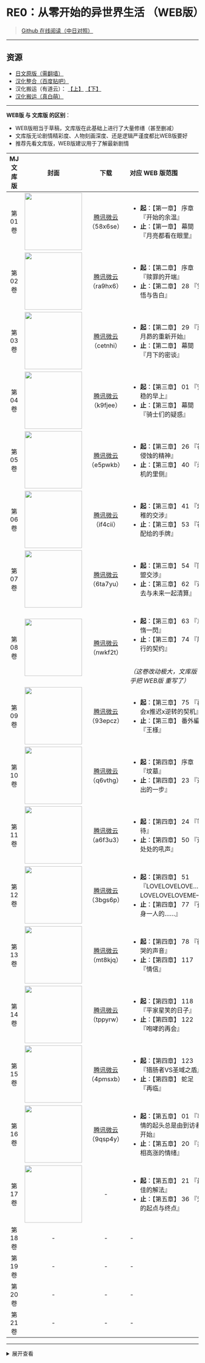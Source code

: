 # RE0：从零开始的异世界生活 （WEB版）

> [Github 在线阅读（中日对照）](https://lyy289065406.github.io/re0-web)

------

## 资源

- [日文原版（需翻墙）](http://ncode.syosetu.com/n2267be/)
- [汉化整合（百度贴吧）](https://tieba.baidu.com/p/4974060711?red_tag=0820409600)
- 汉化搬运（有道云）： [【上】](https://note.youdao.com/ynoteshare1/index.html?id=8a308a38db5ff96ec6e69d5807a917ba) [【下】](https://note.youdao.com/ynoteshare1/index.html?id=c79c8f8e467ac554d292d62a43dc8bf6&type=note#/&sfc=qqfriend)
- [汉化搬运（真白萌）](https://masiro.moe/forum.php?mod=forumdisplay&fid=251)

------

**WEB版 与 文库版 的区别**：

- WEB版相当于草稿，文库版在此基础上进行了大量修缮（甚至删减）
- 文库版无论剧情精彩度、人物刻画深度、还是逻辑严谨度都比WEB版要好
- 推荐先看文库版，WEB版建议用于了解最新剧情



| MJ 文库版 | 封面 | 下载 | 对应 WEB 版范围 |
|:-----:|:-----:|:-----:|:-----|
| 第 01 卷 | <img width="150" src="https://github.com/lyy289065406/re0-web/raw/master/gitbook/res/img/article/chapter010/00-a.jpg"> | [腾讯微云](https://share.weiyun.com/5S7FiHt)<br/>（58x6se） | <ul><li><b>起</b>：【第一章】 序章 『开始的余温』</li><li><b>止</b>：【第一章】 幕間 『月亮都看在眼里』</li></ul> |
| 第 02 卷 | <img width="150" src="https://github.com/lyy289065406/re0-web/raw/master/gitbook/res/img/article/chapter020/00-a.jpg"> | [腾讯微云](https://share.weiyun.com/5k9usYI)<br/>（ra9hx6） | <ul><li><b>起</b>：【第二章】 序章 『赎罪的开端』</li><li><b>止</b>：【第二章】 28 『觉悟与告白』</li></ul> |
| 第 03 卷 | <img width="150" src="https://github.com/lyy289065406/re0-web/raw/master/gitbook/res/img/article/chapter020/00-c.jpg"> | [腾讯微云](https://share.weiyun.com/5eR3OG8)<br/>（cetnhi） | <ul><li><b>起</b>：【第二章】 29 『菜月昴的重新开始』</li><li><b>止</b>：【第二章】 幕間 『月下的密谈』</li></ul> |
| 第 04 卷 | <img width="150" src="https://github.com/lyy289065406/re0-web/raw/master/gitbook/res/img/article/chapter030/00-a.jpg"> | [腾讯微云](https://share.weiyun.com/50zxDU7)<br/>（k9fjee） | <ul><li><b>起</b>：【第三章】 01 『安稳的早上』</li><li><b>止</b>：【第三章】 幕間 『骑士们的疑惑』</li></ul> |
| 第 05 卷 | <img width="150" src="https://github.com/lyy289065406/re0-web/raw/master/gitbook/res/img/article/chapter030/00-d.jpg"> | [腾讯微云](https://share.weiyun.com/5k6EpPn)<br/>（e5pwkb） | <ul><li><b>起</b>：【第三章】 26 『被侵蚀的精神』</li><li><b>止</b>：【第三章】 40 『杀机的里侧』</li></ul> |
| 第 06 卷 | <img width="150" src="https://github.com/lyy289065406/re0-web/raw/master/gitbook/res/img/article/chapter030/00-f.jpg"> | [腾讯微云](https://share.weiyun.com/5kvtT2I)<br/>（if4cii） | <ul><li><b>起</b>：【第三章】 41 『幼稚的交涉』</li><li><b>止</b>：【第三章】 53 『被配给的手牌』</li></ul> |
| 第 07 卷 | <img width="150" src="https://github.com/lyy289065406/re0-web/raw/master/gitbook/res/img/article/chapter030/00-h.jpg"> | [腾讯微云](https://share.weiyun.com/5Z8IhLY)<br/>（6ta7yu） | <ul><li><b>起</b>：【第三章】 54 『同盟交渉』</li><li><b>止</b>：【第三章】 62 『過去与未来一起清算』</li></ul> |
| 第 08 卷 | <img width="150" src="https://github.com/lyy289065406/re0-web/raw/master/gitbook/res/img/article/chapter030/00-j.jpg"> | [腾讯微云](https://share.weiyun.com/525IGNF)<br/>（nwkf2t） | <ul><li><b>起</b>：【第三章】 63 『怠惰一閃』</li><li><b>止</b>：【第三章】 74 『履行的契约』</li></ul><br/><i>（这卷改动极大，文库版 几乎把 WEB版 重写了）</i> |
| 第 09 卷 | <img width="150" src="https://github.com/lyy289065406/re0-web/raw/master/gitbook/res/img/article/chapter030/00-l.jpg"> | [腾讯微云](https://share.weiyun.com/58II9x7)<br/>（93epcz） | <ul><li><b>起</b>：【第三章】 75 『再会x推迟x逆转的契机』</li><li><b>止</b>：【第三章】 番外編 『王様』</li></ul> |
| 第 10 卷 | <img width="150" src="https://github.com/lyy289065406/re0-web/raw/master/gitbook/res/img/article/chapter040/00-a.jpg"> | [腾讯微云](https://share.weiyun.com/5lgZZWi)<br/>（q6vthg） | <ul><li><b>起</b>：【第四章】 序章 『坟墓』</li><li><b>止</b>：【第四章】 23 『迈出的一步』</li></ul> |
| 第 11 卷 | <img width="150" src="https://github.com/lyy289065406/re0-web/raw/master/gitbook/res/img/article/chapter040/00-c.jpg"> | [腾讯微云](https://share.weiyun.com/5fUUQWw)<br/>（a6f3u3） | <ul><li><b>起</b>：【第四章】 24 『等待』</li><li><b>止</b>：【第四章】 50 『远处处的吼声』</li></ul> |
| 第 12 卷 | <img width="150" src="https://github.com/lyy289065406/re0-web/raw/master/gitbook/res/img/article/chapter040/00-f.jpg"> | [腾讯微云](https://share.weiyun.com/5rWaSSx)<br/>（3bgs6p） | <ul><li><b>起</b>：【第四章】 51 『LOVELOVELOVE……LOVELOVELOVEME–』</li><li><b>止</b>：【第四章】 77 『孤身一人的……』</li></ul> |
| 第 13 卷 | <img width="150" src="https://github.com/lyy289065406/re0-web/raw/master/gitbook/res/img/article/chapter040/00-h.jpg"> | [腾讯微云](https://share.weiyun.com/5KxGNw9)<br/>（mt8kjq） | <ul><li><b>起</b>：【第四章】 78 『欲哭的声音』</li><li><b>止</b>：【第四章】 117 『情信』</li></ul> |
| 第 14 卷 | <img width="150" src="https://github.com/lyy289065406/re0-web/raw/master/gitbook/res/img/article/chapter040/00-j.jpg"> | [腾讯微云](https://share.weiyun.com/569d2I4)<br/>（tppyrw） | <ul><li><b>起</b>：【第四章】 118 『平家星笑的日子』</li><li><b>止</b>：【第四章】 122 『咆哮的再会』</li></ul> |
| 第 15 卷 | <img width="150" src="https://github.com/lyy289065406/re0-web/raw/master/gitbook/res/img/article/chapter040/00-k.jpg"> | [腾讯微云](https://share.weiyun.com/5nx8OoV)<br/>（4pmsxb） | <ul><li><b>起</b>：【第四章】 123 『猎肠者VS圣域之盾』</li><li><b>止</b>：【第四章】 蛇足 『再临』</li></ul> |
| 第 16 卷 | <img width="150" src="https://github.com/lyy289065406/re0-web/raw/master/gitbook/res/img/article/chapter050/00-a.jpg"> | [腾讯微云](https://share.weiyun.com/5sX0q7P)<br/>（9qsp4y） | <ul><li><b>起</b>：【第五章】 01 『事情的起头总是由到访者开始』</li><li><b>止</b>：【第五章】 20 『共相高涨的情绪』</li></ul> |
| 第 17 卷 | <img width="150" src="https://github.com/lyy289065406/re0-web/raw/master/gitbook/res/img/article/chapter050/00-c.jpg"> | - | <ul><li><b>起</b>：【第五章】 21 『最佳的解法』</li><li><b>止</b>：【第五章】 36 『爱的起点与终点』</li></ul> |
| 第 18 卷 | - | - | - |
| 第 19 卷 | - | - | - |
| 第 20 卷 | - | - | - |
| 第 21 卷 | - | - | - |


------

<details>
<summary>展开查看</summary>
<br/>

## 致开发者

此书籍是利用 [GitBook](https://docs.gitbook.com/) 搭建的，同时兼容在 [Github Pages](https://lyy289065406.github.io/re0-web) 和 [本地（线下）](http://127.0.0.1:4000/) 运行。

> 关于 **本地** 环境的搭建可见 [gitbook-server-docker](https://github.com/lyy289065406/gitbook-server-docker) 的说明
<br/> 另由于 [SUMMARY.md](https://github.com/lyy289065406/re0-web/blob/master/gitbook/SUMMARY.md) 索引量较大，[build.sh](https://github.com/lyy289065406/re0-web/blob/master/build.sh)  或 [build.ps1](https://github.com/lyy289065406/re0-web/blob/master/build.ps1) 编译一次约需 3 小时，因此要谨慎发布变更

</details>

